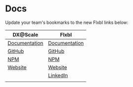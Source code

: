 # Docs

Update your team's bookmarks to the new Flxbl links below:

| DX@Scale                                                       | Flxbl                                                  |
| -------------------------------------------------------------- | ------------------------------------------------------ |
| [Documentation](https://docs.dxatscale.io/)                    | [Documentation](https://docs.flxbl.io/sfp/)            |
| [GitHub](https://github.com/dxatscale/)                        | [GitHub](https://github.com/flxbl-io)                  |
| [NPM](https://www.npmjs.com/package/@dxatscale/sfpowerscripts) | [NPM](https://www.npmjs.com/package/@flxblio/sfp)      |
| [Website](https://dxatscale.io/)                               | [Website](https://flxbl.io/)                           |
|                                                                | [LinkedIn](https://www.linkedin.com/company/flxbl-io/) |
|                                                                |                                                        |
